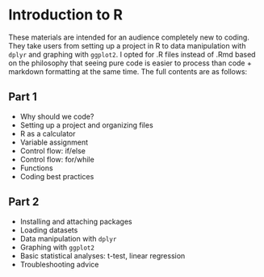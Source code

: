 # Introduction to R

These materials are intended for an audience completely new to coding. They take users from setting up a project in R to data manipulation with `dplyr` and graphing with `ggplot2`. I opted for .R files instead of .Rmd based on the philosophy that seeing pure code is easier to process than code + markdown formatting at the same time. The full contents are as follows:

## Part 1
* Why should we code?
* Setting up a project and organizing files
* R as a calculator
* Variable assignment
* Control flow: if/else
* Control flow: for/while
* Functions
* Coding best practices

## Part 2
* Installing and attaching packages
* Loading datasets
* Data manipulation with `dplyr`
* Graphing with `ggplot2`
* Basic statistical analyses: t-test, linear regression
* Troubleshooting advice
